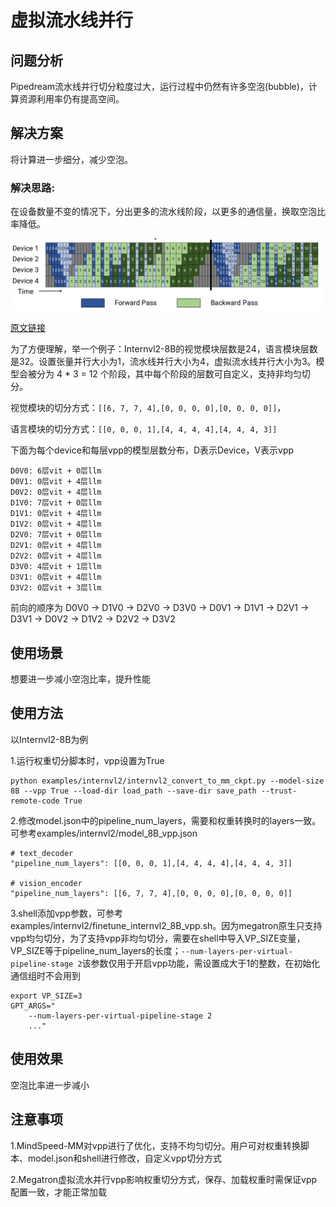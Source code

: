 # 虚拟流水线并行

## 问题分析

Pipedream流水线并行切分粒度过大，运行过程中仍然有许多空泡(bubble)，计算资源利用率仍有提高空间。

## 解决方案

将计算进一步细分，减少空泡。

### 解决思路:

在设备数量不变的情况下，分出更多的流水线阶段，以更多的通信量，换取空泡比率降低。

![alt text](../../sources/images/virtual_pipeline_parallel/virtual_pipeline.png)

[原文链接](https://people.eecs.berkeley.edu/~matei/papers/2021/sc_megatron_lm.pdf)

为了方便理解，举一个例子：Internvl2-8B的视觉模块层数是24，语言模块层数是32。设置张量并行大小为1，流水线并行大小为4，虚拟流水线并行大小为3。模型会被分为 4 * 3 = 12 个阶段，其中每个阶段的层数可自定义，支持非均匀切分。

视觉模块的切分方式：`[[6, 7, 7, 4],[0, 0, 0, 0],[0, 0, 0, 0]]`，

语言模块的切分方式：`[[0, 0, 0, 1],[4, 4, 4, 4],[4, 4, 4, 3]]`

下面为每个device和每层vpp的模型层数分布，D表示Device，V表示vpp

    D0V0: 6层vit + 0层llm
    D0V1: 0层vit + 4层llm
    D0V2: 0层vit + 4层llm
    D1V0: 7层vit + 0层llm
    D1V1: 0层vit + 4层llm
    D1V2: 0层vit + 4层llm
    D2V0: 7层vit + 0层llm
    D2V1: 0层vit + 4层llm
    D2V2: 0层vit + 4层llm
    D3V0: 4层vit + 1层llm
    D3V1: 0层vit + 4层llm
    D3V2: 0层vit + 3层llm

前向的顺序为 D0V0 -> D1V0 -> D2V0 -> D3V0 -> D0V1 -> D1V1 -> D2V1 -> D3V1 -> D0V2 -> D1V2 -> D2V2 -> D3V2

## 使用场景

想要进一步减小空泡比率，提升性能

## 使用方法

以Internvl2-8B为例

1.运行权重切分脚本时，vpp设置为True

```shell
python examples/internvl2/internvl2_convert_to_mm_ckpt.py --model-size 8B --vpp True --load-dir load_path --save-dir save_path --trust-remote-code True
```

2.修改model.json中的pipeline_num_layers，需要和权重转换时的layers一致。可参考examples/internvl2/model_8B_vpp.json

```
# text_decoder
"pipeline_num_layers": [[0, 0, 0, 1],[4, 4, 4, 4],[4, 4, 4, 3]]

# vision_encoder
"pipeline_num_layers": [[6, 7, 7, 4],[0, 0, 0, 0],[0, 0, 0, 0]]
```

3.shell添加vpp参数，可参考examples/internvl2/finetune_internvl2_8B_vpp.sh。因为megatron原生只支持vpp均匀切分，为了支持vpp非均匀切分，需要在shell中导入VP_SIZE变量，VP_SIZE等于pipeline_num_layers的长度；`--num-layers-per-virtual-pipeline-stage 2`该参数仅用于开启vpp功能，需设置成大于1的整数，在初始化通信组时不会用到

```shell
export VP_SIZE=3
GPT_ARGS="
    --num-layers-per-virtual-pipeline-stage 2
    ..."
```


## 使用效果

空泡比率进一步减小

## 注意事项

1.MindSpeed-MM对vpp进行了优化，支持不均匀切分。用户可对权重转换脚本、model.json和shell进行修改，自定义vpp切分方式

2.Megatron虚拟流水并行vpp影响权重切分方式，保存、加载权重时需保证vpp配置一致，才能正常加载
